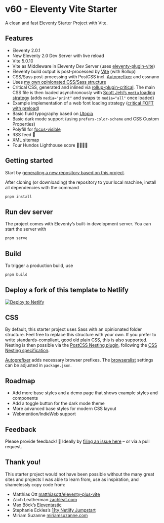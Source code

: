 # v60 - Eleventy Vite Starter

<!-- [![Netlify Status](https://api.netlify.com/api/v1/badges/ef99b4ea-199f-497b-84c1-48c34355da8a/deploy-status)](https://app.netlify.com/sites/eleventyplusvite/deploys) -->

A clean and fast Eleventy Starter Project with Vite.

## Features

- Eleventy 2.0.1
- New Eleventy 2.0 Dev Server with live reload
- Vite 5.0.10
- Vite as Middleware in Eleventy Dev Server (uses [eleventy-plugin-vite](https://github.com/11ty/eleventy-plugin-vite/))
- Eleventy build output is post-processed by [Vite](https://vitejs.dev) (with Rollup)
- CSS/Sass post-processing with PostCSS incl. [Autoprefixer](https://github.com/postcss/autoprefixer) and cssnano
- Uses [my own opinionated CSS/Sass structure](https://matthiasott.com/notes/how-i-structure-my-css)
- Critical CSS, generated and inlined via [rollup-plugin-critical](https://github.com/nystudio107/rollup-plugin-critical). The main CSS file is then loaded asynchronously with [Scott Jehl’s `media` loading strategy](https://www.filamentgroup.com/lab/load-css-simpler/) (adds `media="print"` and swaps to `media="all"` once loaded)
- Example implementation of a web font loading strategy ([critical FOFT with preload](https://www.zachleat.com/web/comprehensive-webfonts/#critical-foft-preload))
- Basic fluid typography based on [Utopia](https://utopia.fyi)
- Basic dark mode support (using `prefers-color-scheme` and CSS Custom Properties)
- Polyfill for [focus-visible](https://matthiasott.com/notes/focus-visible-is-here)
- RSS feed 🧡
- XML sitemap
- Four Hundos Lighthouse score 💯💯💯💯

## Getting started

Start by [generating a new repository based on this project](https://github.com/riipandi/v60/generate).

After cloning (or downloading) the repository to your local machine, install all dependencies with the command

```sh
pnpm install
```

## Run dev server

The project comes with Eleventy’s built-in development server. You can start the server with

```sh
pnpm serve
```

## Build

To trigger a production build, use

```sh
pnpm build
```

## Deploy a fork of this template to Netlify

[![Deploy to Netlify](https://www.netlify.com/img/deploy/button.svg)](https://app.netlify.com/start/deploy?repository=https://github.com/riipandi/v60)

## CSS

By default, this starter project uses Sass with an opinionated folder structure. Feel free to replace this structure with your own. If you prefer to write standards-compliant, good old plain CSS, this is also supported. Nesting is then possible via the [PostCSS Nesting plugin](https://github.com/csstools/postcss-plugins/tree/main/plugins/postcss-nesting), following the [CSS Nesting specification](https://drafts.csswg.org/css-nesting-1/).

[Autoprefixer](https://github.com/postcss/autoprefixer) adds necessary browser prefixes. The [browserslist](https://github.com/browserslist/browserslist) settings can be adjusted in `package.json`.

## Roadmap

- Add more base styles and a demo page that shows example styles and components
- Add a toggle button for the dark mode theme
- More advanced base styles for modern CSS layout
- Webmention/IndieWeb support

## Feedback

Please provide feedback! 🤗 Ideally by [filing an issue here](https://github.com/riipandi/v60/issues) – or via a pull request.

## Thank you!

This starter project would not have been possible without the many great sites and projects I was able to learn from, use as inspiration, and shamelessly copy code from:

- Matthias Ott [matthiasott/eleventy-plus-vite](https://github.com/matthiasott/eleventy-plus-vite)
- Zach Leatherman [zachleat.com](https://github.com/zachleat/zachleat.com)
- Max Böck’s [Eleventastic](https://github.com/maxboeck/eleventastic)
- Stephanie Eckles’s [11ty Netlify Jumpstart](https://github.com/5t3ph/11ty-netlify-jumpstart)
- Miriam Suzanne [miriamsuzanne.com](https://www.miriamsuzanne.com)
